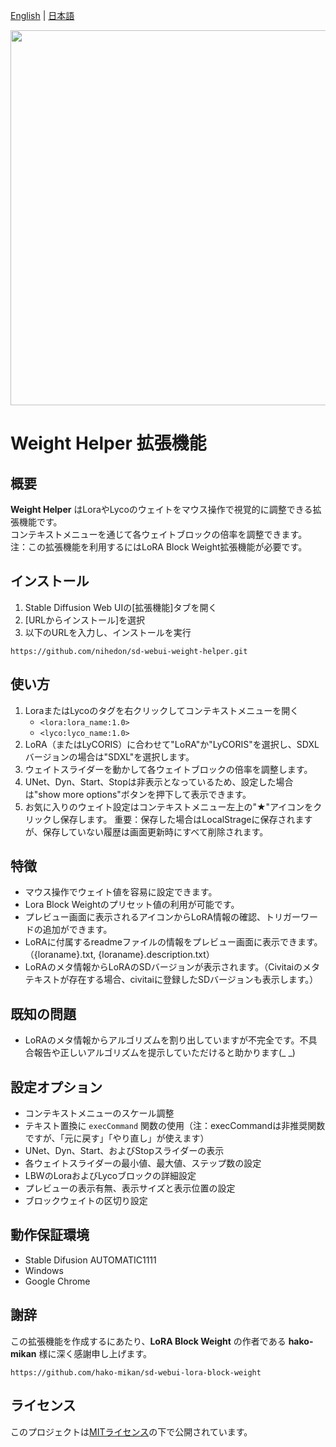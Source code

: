 [English](README.md) | [日本語](README_JP.md)

<img src="https://github.com/nihedon/sd-webui-weight-helper/assets/66118290/08f8d818-ac5d-4125-b2aa-45c302f626f8" height="600px">

# Weight Helper 拡張機能

## 概要

**Weight Helper** はLoraやLycoのウェイトをマウス操作で視覚的に調整できる拡張機能です。<br>
コンテキストメニューを通じて各ウェイトブロックの倍率を調整できます。<br>
注：この拡張機能を利用するにはLoRA Block Weight拡張機能が必要です。

## インストール

1. Stable Diffusion Web UIの[拡張機能]タブを開く
2. [URLからインストール]を選択
3. 以下のURLを入力し、インストールを実行
```
https://github.com/nihedon/sd-webui-weight-helper.git
```

## 使い方

1. LoraまたはLycoのタグを右クリックしてコンテキストメニューを開く
   - `<lora:lora_name:1.0>`
   - `<lyco:lyco_name:1.0>`
2. LoRA（またはLyCORIS）に合わせて"LoRA"か"LyCORIS"を選択し、SDXLバージョンの場合は"SDXL"を選択します。
3. ウェイトスライダーを動かして各ウェイトブロックの倍率を調整します。
4. UNet、Dyn、Start、Stopは非表示となっているため、設定した場合は"show more options"ボタンを押下して表示できます。
5. お気に入りのウェイト設定はコンテキストメニュー左上の"★"アイコンをクリックし保存します。
   重要：保存した場合はLocalStrageに保存されますが、保存していない履歴は画面更新時にすべて削除されます。

## 特徴

- マウス操作でウェイト値を容易に設定できます。
- Lora Block Weightのプリセット値の利用が可能です。
- プレビュー画面に表示されるアイコンからLoRA情報の確認、トリガーワードの追加ができます。
- LoRAに付属するreadmeファイルの情報をプレビュー画面に表示できます。（{loraname}.txt, {loraname}.description.txt）
- LoRAのメタ情報からLoRAのSDバージョンが表示されます。（Civitaiのメタテキストが存在する場合、civitaiに登録したSDバージョンも表示します。）

## 既知の問題
- LoRAのメタ情報からアルゴリズムを割り出していますが不完全です。不具合報告や正しいアルゴリズムを提示していただけると助かります(_ _)

## 設定オプション

- コンテキストメニューのスケール調整
- テキスト置換に `execCommand` 関数の使用（注：execCommandは非推奨関数ですが、「元に戻す」「やり直し」が使えます）
- UNet、Dyn、Start、およびStopスライダーの表示
- 各ウェイトスライダーの最小値、最大値、ステップ数の設定
- LBWのLoraおよびLycoブロックの詳細設定
- プレビューの表示有無、表示サイズと表示位置の設定
- ブロックウェイトの区切り設定

## 動作保証環境

- Stable Difusion AUTOMATIC1111
- Windows
- Google Chrome

## 謝辞

この拡張機能を作成するにあたり、**LoRA Block Weight** の作者である **hako-mikan** 様に深く感謝申し上げます。
```
https://github.com/hako-mikan/sd-webui-lora-block-weight
```

## ライセンス

このプロジェクトは[MITライセンス](LICENSE)の下で公開されています。
